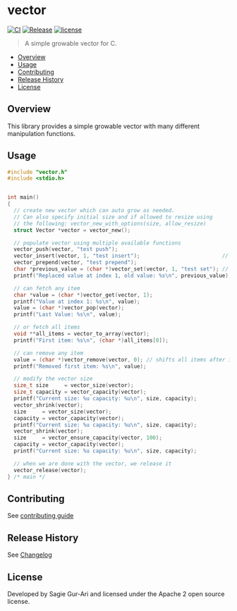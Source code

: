 # vector

[![CI](https://github.com/sagiegurari/c_vector/workflows/CI/badge.svg?branch=master)](https://github.com/sagiegurari/c_vector/actions)
[![Release](https://img.shields.io/github/v/release/sagiegurari/c_vector)](https://github.com/sagiegurari/c_vector/releases)
[![license](https://img.shields.io/github/license/sagiegurari/c_vector)](https://github.com/sagiegurari/c_vector/blob/master/LICENSE)

> A simple growable vector for C.

* [Overview](#overview)
* [Usage](#usage)
* [Contributing](.github/CONTRIBUTING.md)
* [Release History](CHANGELOG.md)
* [License](#license)

<a name="overview"></a>
## Overview
This library provides a simple growable vector with many different manipulation functions.

<a name="usage"></a>
## Usage

```c
#include "vector.h"
#include <stdio.h>


int main()
{
  // create new vector which can auto grow as needed.
  // Can also specify initial size and if allowed to resize using
  // the following: vector_new_with_options(size, allow_resize)
  struct Vector *vector = vector_new();

  // populate vector using multiple available functions
  vector_push(vector, "test push");
  vector_insert(vector, 1, "test insert");                          // shifts all items from index 1 forward
  vector_prepend(vector, "test prepend");
  char *previous_value = (char *)vector_set(vector, 1, "test set"); // replaces the item at index 1
  printf("Replaced value at index 1, old value: %s\n", previous_value);

  // can fetch any item
  char *value = (char *)vector_get(vector, 1);
  printf("Value at index 1: %s\n", value);
  value = (char *)vector_pop(vector);
  printf("Last Value: %s\n", value);

  // or fetch all items
  void **all_items = vector_to_array(vector);
  printf("First item: %s\n", (char *)all_items[0]);

  // can remove any item
  value = (char *)vector_remove(vector, 0); // shifts all items after index backward
  printf("Removed first item: %s\n", value);

  // modify the vector size
  size_t size     = vector_size(vector);
  size_t capacity = vector_capacity(vector);
  printf("Current size: %u capacity: %u\n", size, capacity);
  vector_shrink(vector);
  size     = vector_size(vector);
  capacity = vector_capacity(vector);
  printf("Current size: %u capacity: %u\n", size, capacity);
  vector_shrink(vector);
  size     = vector_ensure_capacity(vector, 100);
  capacity = vector_capacity(vector);
  printf("Current size: %u capacity: %u\n", size, capacity);

  // when we are done with the vector, we release it
  vector_release(vector);
} /* main */
```

## Contributing
See [contributing guide](.github/CONTRIBUTING.md)

<a name="history"></a>
## Release History

See [Changelog](CHANGELOG.md)

<a name="license"></a>
## License
Developed by Sagie Gur-Ari and licensed under the Apache 2 open source license.
